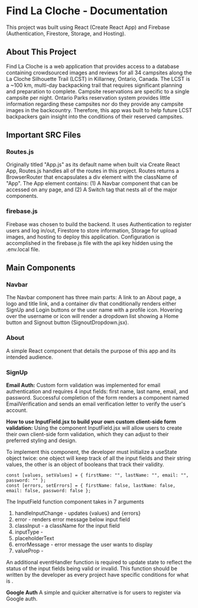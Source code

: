 # Find La Cloche - Documentation

This project was built using React (Create React App) and Firebase (Authentication, Firestore, Storage, and Hosting).


## About This Project

Find La Cloche is a web application that provides access to a database containing crowdsourced images and reviews for all 34 campsites along the La Cloche Silhouette Trail (LCST) in Killarney, Ontario, Canada. The LCST is a ~100 km, multi-day backpacking trail that requires significant planning and preparation to complete. Campsite reservations are specific to a single campsite per night. Ontario Parks reservation system provides little information regarding these campsites nor do they provide any campsite images in the backcountry. Therefore, this app was built to help future LCST backpackers gain insight into the conditions of their reserved campsites.


## Important SRC Files

### Routes.js

Originally titled "App.js" as its default name when built via Create React App, Routes.js handles all of the routes in this project. Routes returns a BrowserRouter that encapsulates a div element with the className of "App". The App element contains: (1) A Navbar component that can be accessed on any page, and (2) A Switch tag that nests all of the major components.

### firebase.js

Firebase was chosen to build the backend. It uses Authentication to register users and log in/out, Firestore to store information, Storage for upload images, and hosting to deploy this application. Configuration is accomplished in the firebase.js file with the api key hidden using the .env.local file.


## Main Components

### Navbar

The Navbar component has three main parts: A link to an About page, a logo and title link, and a container div that conditionally renders either SignUp and Login buttons or the user name with a profile icon. Hovering over the username or icon will render a dropdown list showing a Home button and Signout button (SignoutDropdown.jsx).

### About

A simple React component that details the purpose of this app and its intended audience.

### SignUp

**Email Auth:** 
Custom form validation was implemented for email authentication and requires 4 input fields: first name, last name, email, and password. Successful completion of the form renders a component named EmailVerification and sends an email verification letter to verify the user's account.

**How to use InputField.jsx to build your own custom client-side form validation:**
Using the component InputField.jsx will allow users to create their own client-side form validation, which they can adjust to their preferred styling and design.

To implement this component, the developer must initialize a useState object twice: one object will keep track of all the input fields and their string values, the other is an object of booleans that track their validity.

```
const [values, setValues] = { firstName: "", lastName: "", email: "", password: "" };
const [errors, setErrors] = { firstName: false, lastName: false, email: false, password: false };
```

The InputField function component takes in 7 arguments
1. handleInputChange - updates {values} and {errors}
2. error - renders error message below input field
3. classInput - a className for the input field 
4. inputType - 
5. placeholderText
6. errorMessage - error message the user wants to display
7. valueProp - 

An additional eventHandler function is required to update state to reflect the status of the input fields being valid or invalid. This function should be written by the developer as every project have specific conditions for what is  .

**Google Auth**
A simple and quicker alternative is for users to register via Google auth.